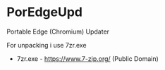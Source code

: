 # PorEdgeUpd
 Portable Edge (Chromium) Updater

For unpacking i use 7zr.exe

- 7zr.exe - https://www.7-zip.org/ (Public Domain)
